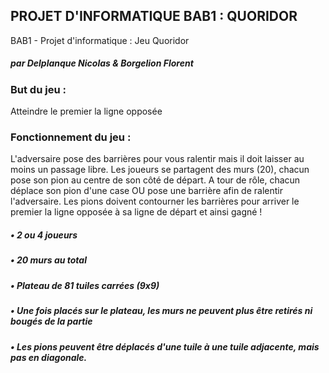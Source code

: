 ## PROJET D'INFORMATIQUE BAB1 : QUORIDOR
BAB1 - Projet d'informatique : Jeu Quoridor

##### par Delplanque Nicolas & Borgelion Florent

### But du jeu :
Atteindre le premier la ligne opposée

### Fonctionnement du jeu :
L'adversaire pose des barrières pour vous ralentir mais il doit laisser au moins un passage libre. Les joueurs se partagent des murs (20), chacun pose son pion au centre de son côté de départ. A tour de rôle, chacun déplace son pion d'une case OU pose une barrière afin de ralentir l'adversaire. Les pions doivent contourner les barrières pour arriver le premier la ligne opposée à sa ligne de départ et ainsi gagné !

##### • 2 ou 4 joueurs
##### • 20 murs au total
##### • Plateau de 81 tuiles carrées (9x9)
##### • Une fois placés sur le plateau, les murs ne peuvent plus être retirés ni bougés de la partie
##### • Les pions peuvent être déplacés d'une tuile à une tuile adjacente, mais pas en diagonale.